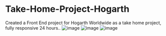 # Take-Home-Project-Hogarth
Created a Front End project for Hogarth Worldwide as a take home project, fully responsive 24 hours..
![image](https://user-images.githubusercontent.com/54684726/184463575-48dd28a6-44d1-4174-9f4f-8d042bee02db.png)
![image](https://user-images.githubusercontent.com/54684726/184463582-5db8b1de-1664-44de-8318-35d1372a7d59.png)
![image](https://user-images.githubusercontent.com/54684726/184463591-cc0cfd33-2bc3-43c6-90a1-f977ab72c150.png)
